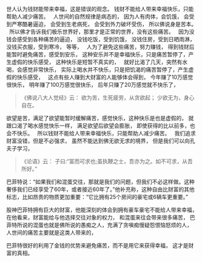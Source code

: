 世人认为钱财能带来幸福，这是错误的观念。
钱财不能给人带来幸福快乐，只能帮助人减少痛苦。
&nbsp;
人世间的自然规律是病态的，
因为人有肉体，会饥饿，
会受到严寒酷暑逼迫，
会受到生老病死，
会受到外力破坏受伤，
所以佛说身是苦本。
&nbsp;
所以佛才告诉我们极乐世界好，那里才是正常的世界，没有这些痛苦。
&nbsp;
因为没钱会感受到各种痛苦的逼迫，
没钱吃饭，受到饥饿，
没钱住房，受到日晒雨淋，
没钱买衣服，受到寒冷，
等等，
&nbsp;
人为了避免这些痛苦，努力赚钱，
得到钱财后能暂时避免痛苦，感受到安乐，
这种安乐并不是幸福快乐，只是痛苦暂停了，产生虚假的快乐感受，
这种快乐是短暂不真实的，
&nbsp;
就好比渴了几天，突然有水喝，会感觉非常快乐，
实际上喝水并不快乐，只是把饥渴的痛苦暂停了，产生虚假的快乐感受，
&nbsp;
这点有些人赚到大财富的人能够体会得到，
今年赚了10万感觉很快乐，
明年赚了100万感觉很快乐，
后年只赚了20万感觉就不快乐了，

> 《佛说八大人觉经》云：
> 欲为苦，生死疲劳，从贪欲起；
> 少欲无为，身心自在。

欲望是苦，满足了欲望能暂时缓解痛苦，感觉快乐，这种快乐是也是虚假的，
就跟口渴了喝水感觉快乐一样，
满足欲望后欲望会膨胀，
即使获得的比以前多，也会不快乐。
&nbsp;
所以钱财不能给人带来幸福快乐，只能帮助人减少痛苦。
&nbsp;
我们追求财富没错，但是不必强求，
虽然不能达到佛无欲无求的境界，
但是我们可以向孔夫子学习，

> 《论语》云：
> 子曰:“富而可求也;虽执鞭之士，吾亦为之。如不可求，从吾所好。”

巴菲特说：“如果我们和混蛋交往，那就是我们的问题，但我们不必这样做。这种奢侈我们已经享受了60年，或者接近60年了。”他补充称，这种自由比财富的其他标志，比如昂贵的物质更加重要：“它比拥有25个房间的豪宅或6辆车更重要。”

股神巴菲特拥有巨大的财富，他能深刻的体会到拥有豪车豪宅不能给人带来幸福，
在他看来，财富能给与他选择交往对象的权力，
和混蛋来往会带来很多痛苦，
巴菲特所说的混蛋也就是佛所说的愚痴之人，充满了贪嗔痴慢疑怨恨恼怒烦的人，
人世间的痛苦主要就是这类人带来的，

巴菲特很好的利用了金钱的优势来避免痛苦，而不是用它来获得幸福，
这才是财富的真相。


